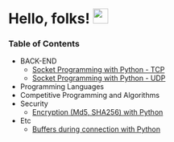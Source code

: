 # Hello, folks! <img src="https://raw.githubusercontent.com/MartinHeinz/MartinHeinz/master/wave.gif" width="30px">
### Table of Contents
  * BACK-END
      * [Socket Programming with Python - TCP](https://cumulativebackendstack.blogspot.com/2021/03/tcp-with-socket-programming-in-python-1.html) 
      * [Socket Programming with Python - UDP](https://cumulativebackendstack.blogspot.com/2021/03/udp-with-python-udpuser-datagram.html) 
  * Programming Languages 
  * Competitive Programming and Algorithms 
  * Security
      * [Encryption (Md5, SHA256) with Python](https://cumulativebackendstack.blogspot.com/2021/03/encryption-with-python.html)
  * Etc 
      * [Buffers during connection with Python](https://cumulativebackendstack.blogspot.com/2021/03/buffer-related-to-socketrecv.html)

